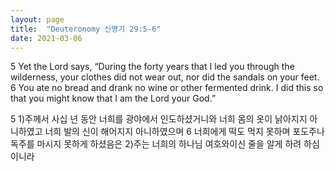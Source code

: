 ```yaml
---
layout: page
title:  "Deuteronomy 신명기 29:5-6"
date: 2021-03-06
---
```

5 Yet the Lord says, “During the forty years that I led you through the wilderness, your clothes did not wear out, nor did the sandals on your feet.
6 You ate no bread and drank no wine or other fermented drink. I did this so that you might know that I am the Lord your God.”

5 1)주께서 사십 년 동안 너희를 광야에서 인도하셨거니와 너희 몸의 옷이 낡아지지 아니하였고 너희 발의 신이 해어지지 아니하였으며
6 너희에게 떡도 먹지 못하며 포도주나 독주를 마시지 못하게 하셨음은 2)주는 너희의 하나님 여호와이신 줄을 알게 하려 하심이니라
